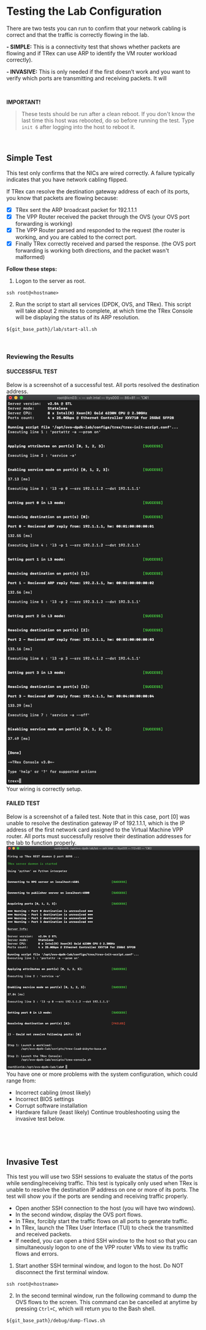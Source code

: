 # Testing the Lab Configuration


There are two tests you can run to confirm that your network cabling is correct and that the traffic is correctly flowing in the lab.

**- SIMPLE:** This is a connectivity test that shows whether packets are flowing and if TRex can use ARP to identify the VM router workload correctly). 

**- INVASIVE:** This is only needed if the first doesn’t work and you want to verify which ports are transmitting and receiving packets. It will 

&nbsp;

**IMPORTANT!**
> These tests should be run after a clean reboot. If you don't know the last time this host was rebooted, do so before running the test. Type `init 6` after logging into the host to reboot it.

&nbsp;

## Simple Test
This test only confirms that the NICs are wired correctly. A failure typically indicates that you have network cabling flipped.

If TRex can resolve the destination gateway address of each of its ports, you know that packets are flowing because:
- [x] TRex sent the ARP broadcast packet for 192.1.1.1
- [x] The VPP Router received the packet through the OVS (your OVS port forwarding is working)
- [x] The VPP Router parsed and responded to the request (the router is working, and you are cabled to the correct port.
- [x] Finally TRex correctly received and parsed the response. (the OVS port forwarding is working both directions, and the packet wasn't malformed)

**Follow these steps:**
1. Logon to the server as root.
```
ssh root@<hostname>
```

2. Run the script to start all services (DPDK, OVS, and TRex). This script will take about 2 minutes to complete, at which time the TRex Console will be displaying the status of its ARP resolution.
```
${git_base_path}/lab/start-all.sh
```
&nbsp;

### Reviewing the Results

#### SUCCESSFUL TEST
Below is a screenshot of a successful test. All ports resolved the destination address.
![test-doc_test-simple_initial-screen_good](/images/test-doc_test-simple_initial-screen_good.png)
Your wiring is correctly setup.

#### FAILED TEST
Below is a screenshot of a failed test. Note that in this case, port [0] was unable to resolve the destination gateway IP of 192.1.1.1, which is the IP address of the first network card assigned to the Virtual Machine VPP router. All ports must successfully resolve their destination addresses for the lab to function properly.
![test-doc_test-simple_initial-screen_bad](/images/test-doc_test-simple_initial-screen_bad.png)
You have one or more problems with the system configuration, which could range from:
* Incorrect cabling (most likely)
* Incorrect BIOS settings
* Corrupt software installation
* Hardware failure (least likely)
Continue troubleshooting using the invasive test below.

&nbsp;

&nbsp;

## Invasive Test
This test you will use two SSH sessions to evaluate the status of the ports while sending/receiving traffic. This test is typically only used when TRex is unable to resolve the destination IP address on one or more of its ports. The test will show you if the ports are sending and receiving traffic properly.
* Open another SSH connection to the host (you will have two windows).
* In the second window, display the OVS port flows.
* In TRex, forcibly start the traffic flows on all ports to generate traffic.
* In TRex, launch the TRex User Interface (TUI) to check the transmitted and received packets.
* If needed, you can open a third SSH window to the host so that you can simultaneously logon to one of the VPP router VMs to view its traffic flows and errors.

1. Start another SSH terminal window, and logon to the host. Do NOT disconnect the first terminal window.
```
ssh root@<hostname>
```
2. In the second terminal window, run the following command to dump the OVS flows to the screen. This command can be cancelled at anytime by pressing `Ctrl+C`, which will return you to the Bash shell.
```
${git_base_path}/debug/dump-flows.sh
```
